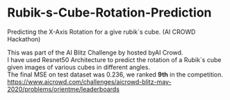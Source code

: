 # Rubik-s-Cube-Rotation-Prediction
Predicting the X-Axis Rotation for a give rubik`s cube. (AI CROWD Hackathon)

This was part of the AI Blitz Challenge by hosted byAI Crowd.<br>
I have used Resnet50 Architecture to predict the rotation of a Rubik`s cube given images of various cubes in different angles.<br>
The final MSE on test dataset was 0.236, we ranked <b>9th</b> in the competition.<br>
https://www.aicrowd.com/challenges/aicrowd-blitz-may-2020/problems/orientme/leaderboards
